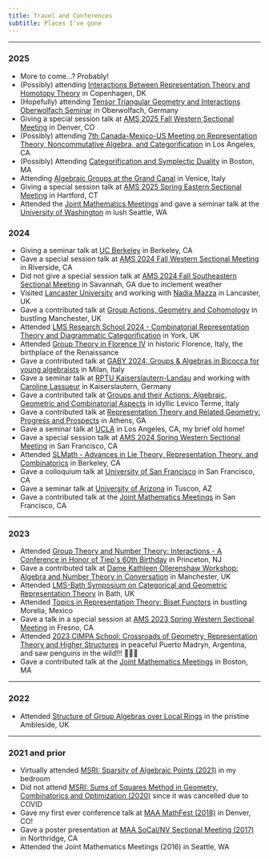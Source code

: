 ```yaml
---
title: Travel and Conferences
subtitle: Places I've gone
---
```



---
### 2025

- More to come...? Probably!
- (Possibly) attending [Interactions Between Representation Theory and Homotopy Theory](https://www.math.ku.dk/english/calendar/events/interactions-homotopy-representation-theory/) in Copenhagen, DK
- (Hopefully) attending [Tensor Triangular Geometry and Interactions Oberwolfach Seminar](https://www.mfo.de/occasion/2543a/www_view) in Oberwolfach, Germany
- Giving a special session talk at [AMS 2025 Fall Western Sectional Meeting](https://www.ams.org/meetings/sectional/2326_program.html) in Denver, CO
- (Possibly) attending [7th Canada-Mexico-US Meeting on Representation Theory, Noncommutative Algebra, and Categorification](https://sites.google.com/view/7cmu-conference/) in Los Angeles, CA
- (Possibly) Attending [Categorification and Symplectic Duality](https://sites.google.com/view/casl2025-categorification/) in Boston, MA
- Attending [Algebraic Groups at the Grand Canal](https://sites.google.com/view/aggc) in Venice, Italy
- Giving a special session talk at [AMS 2025 Spring Eastern Sectional Meeting](https://www.ams.org/meetings/sectional/2320_program.html) in Hartford, CT
- Attended the [Joint Mathematics Meetings](https://jointmathematicsmeetings.org/jmm) and gave a seminar talk at the [University of Washington](https://math.washington.edu/) in lush Seattle, WA


### 2024

- Giving a seminar talk at [UC Berkeley](https://math.berkeley.edu/home) in Berkeley, CA
- Gave a special session talk at [AMS 2024 Fall Western Sectional Meeting](https://www.ams.org/meetings/sectional/2304_program.html) in Riverside, CA
- Did not give a special session talk at [AMS 2024 Fall Southeastern Sectional Meeting](https://www.ams.org/meetings/sectional/2315_program.html) in Savannah, GA due to inclement weather
- Visited [Lancaster University](https://www.lancaster.ac.uk/maths/) and working with [Nadia Mazza](https://www.lancaster.ac.uk/maths/people/nadia-mazza) in Lancaster, UK
- Gave a contributed talk at [Group Actions, Geometry and Cohomology](https://sites.google.com/view/gagcmanchester/home) in bustling Manchester, UK
- Attended [LMS Research School 2024 - Combinatorial Representation Theory and Diagrammatic Categorification](https://sites.google.com/view/york-lms-research-school-2024/home) in York, UK
- Attended [Group Theory in Florence IV](https://sites.google.com/view/groupsinflorenceiv/) in historic Florence, Italy, the birthplace of the Renaissance
- Gave a contributed talk at [GABY 2024: Groups & Algebras in Bicocca for young algebraists](https://staff.matapp.unimib.it/~/gaby/gaby2024/index.html) in Milan, Italy
- Gave a seminar talk at [RPTU Kaiserslautern-Landau](https://math.rptu.de/en/home) and working with [Caroline Lassueur](https://agag-lassueur.math.rptu.de/~lassueur/en/) in Kaiserslautern, Germany
- Gave a contributed talk at [Groups and their Actions: Algebraic, Geometric and Combinatorial Aspects](https://gaagc24.github.io) in idyllic Levico Terme, Italy
- Gave a contributed talk at [Representation Theory and Related Geometry: Progress and Prospects](https://sites.google.com/view/representation-theory-geometry) in Athens, GA
- Gave a seminar talk at [UCLA](https://ww3.math.ucla.edu/) in Los Angeles, CA, my brief old home!
- Gave a special session talk at [AMS 2024 Spring Western Sectional Meeting](http://www.ams.org/meetings/sectional/2299_program.html) in San Francisco, CA
- Attended [SLMath - Advances in Lie Theory, Representation Theory, and Combinatorics](https://www.slmath.org/workshops/1065) in Berkeley, CA
- Gave a colloquium talk at [University of San Francisco](https://myusf.usfca.edu/arts-sciences/mathematics) in San Francisco, CA
- Gave a seminar talk at [University of Arizona](https://www.math.arizona.edu/) in Tuscon, AZ
- Gave a contributed talk at the [Joint Mathematics Meetings](https://www.jointmathematicsmeetings.org/meetings/national/jmm2024/2300_program.html) in San Francisco, CA

---

### 2023

- Attended [Group Theory and Number Theory: Interactions - A Conference in Honor of Tiep's 60th Birthday](https://sites.google.com/view/tiep60conference) in Princeton, NJ
- Gave a contributed talk at [Dame Kathleen Ollerenshaw Workshop: Algebra and Number Theory in Conversation](https://sites.google.com/view/antic-manchester/home?authuser=0) in Manchester, UK
- Attended [LMS-Bath Symposium on Categorical and Geometric Representation Theory](https://www.lms.ac.uk/events/symposium/CategoricalandGeometricRepresentationTheory) in Bath, UK
- Attended [Topics in Representation Theory: Biset Functors](https://shi.matmor.unam.mx/workshop/main.html) in bustling Morelia, Mexico
- Gave a talk in a special session at [AMS 2023 Spring Western Sectional Meeting](http://www.ams.org/meetings/sectional/2293_program.html) in Fresno, CA
- Attended [2023 CIMPA School: Crossroads of Geometry, Representation Theory and Higher Structures](https://crossroads-2023.github.io/speakers.html) in peaceful Puerto Madryn, Argentina, and saw penguins in the wild!!! 🐧🐧🐧
- Gave a contributed talk at the [Joint Mathematics Meetings](https://www.jointmathematicsmeetings.org/meetings/national/jmm2023/2270_program.html) in Boston, MA

---

### 2022

- Attended [Structure of Group Algebras over Local Rings](https://sites.google.com/view/ambleside2022/home?authuser=0) in the pristine Ambleside, UK

---

### 2021 and prior

- Virtually attended [MSRI: Sparsity of Algebraic Points (2021)](https://www.msri.org/summer_schools/962) in my bedroom
- Did not attend [MSRI: Sums of Squares Method in Geometry, Combinatorics and Optimization (2020)](https://www.msri.org/summer_schools/924) since it was cancelled due to COVID
- Gave my first ever conference talk at [MAA MathFest (2018)](https://www.maa.org/sites/default/files/pdf/mathfest/2018/MathFestProgram2018.pdf) in Denver, CO!
- Gave a poster presentation at [MAA SoCal/NV Sectional Meeting (2017)](http://sections.maa.org/socalnv/Meeting2017Spring.html) in Northridge, CA
- Attended the Joint Mathematics Meetings (2016) in Seattle, WA

